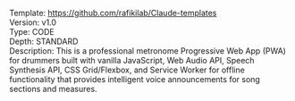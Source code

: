 Template: https://github.com/rafikilab/Claude-templates  
Version: v1.0  
Type: CODE  
Depth: STANDARD  
Description: This is a professional metronome Progressive Web App (PWA) for drummers built with vanilla JavaScript, Web Audio
API, Speech Synthesis API, CSS Grid/Flexbox, and Service Worker for offline functionality that provides
intelligent voice announcements for song sections and measures.
